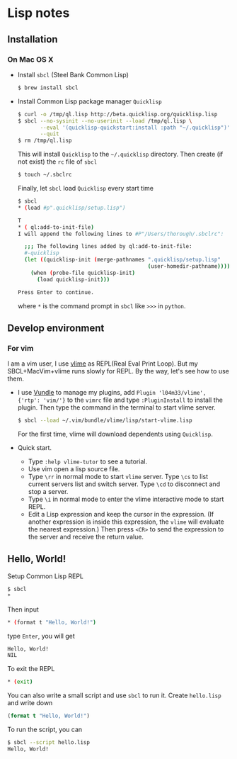 # Lisp notes

## Installation

### On Mac OS X

- Install `sbcl` (Steel Bank Common Lisp)

  ```bash
  $ brew install sbcl
  ```

- Install Common Lisp package manager `Quicklisp`

  ```bash
  $ curl -o /tmp/ql.lisp http://beta.quicklisp.org/quicklisp.lisp
  $ sbcl --no-sysinit --no-userinit --load /tmp/ql.lisp \
         --eval '(quicklisp-quickstart:install :path "~/.quicklisp")' \
         --quit
  $ rm /tmp/ql.lisp
  ```

  This will install `Quicklisp` to the `~/.quicklisp` directory. Then create (if not exist) the `rc` file of `sbcl`

  ```bash
  $ touch ~/.sbclrc
  ```

  Finally, let `sbcl` load `Quicklisp` every start time

  ```bash
  $ sbcl
  * (load #p".quicklisp/setup.lisp")
  
  T
  * ( ql:add-to-init-file)
  I will append the following lines to #P"/Users/thorough/.sbclrc":
  
    ;;; The following lines added by ql:add-to-init-file:
    #-quicklisp
    (let ((quicklisp-init (merge-pathnames ".quicklisp/setup.lisp"
                                           (user-homedir-pathname))))
      (when (probe-file quicklisp-init)
        (load quicklisp-init)))
  
  Press Enter to continue.
  ```

  where `*` is the command prompt in `sbcl` like `>>>` in `python`. 

## Develop environment

### For vim

I am a vim user, I use [vlime](https://github.com/l04m33/vlime) as REPL(Real Eval Print Loop). But my SBCL+MacVim+vlime runs slowly for REPL. By the way, let's see how to use them.

- I use [Vundle](https://github.com/VundleVim/Vundle.Vim) to manage my plugins, add `Plugin 'l04m33/vlime', {'rtp': 'vim/'}` to the `vimrc` file and type `:PluginInstall` to install the plugin. Then type the command in the terminal to start vlime server.

  ```bash
  $ sbcl --load ~/.vim/bundle/vlime/lisp/start-vlime.lisp
  ```

  For the first time, vlime will download dependents using `Quicklisp`.

- Quick start. 

  - Type `:help vlime-tutor` to see a tutorial.
  - Use vim open a lisp source file.
  - Type `\rr` in normal mode to start `vlime` server. Type `\cs` to list current servers list and switch server. Type `\cd` to disconnect and stop a server.
  - Type `\i` in normal mode to enter the vlime interactive mode to start REPL.
  - Edit a Lisp expression and keep the cursor in the expression. (If another expression is inside this expression, the `vlime` will evaluate the nearest expression.) Then press `<CR>` to send the expression to the server and receive the return value.

## Hello, World!

Setup Common Lisp REPL

```bash
$ sbcl
*
```

Then input

```bash
* (format t "Hello, World!")
```

type `Enter`, you will get

```bash
Hello, World!
NIL
```

To exit the REPL

```bash
* (exit)
```

You can also write a small script and use `sbcl` to run it. Create `hello.lisp` and write down

```lisp
(format t "Hello, World!")
```

To run the script, you can

```bash
$ sbcl --script hello.lisp
Hello, World!
```

